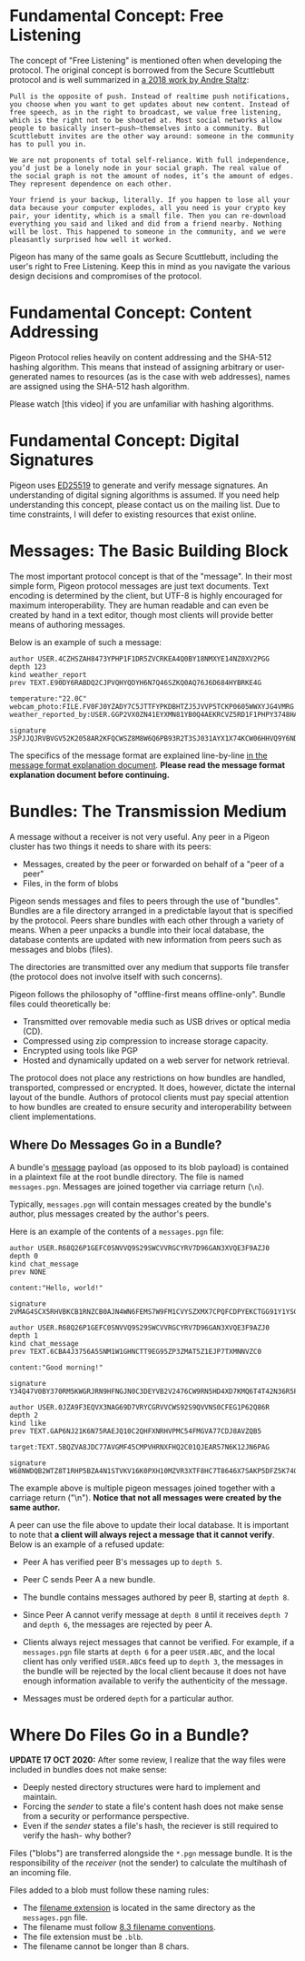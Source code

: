 # Fundamental Concept: Free Listening

The concept of "Free Listening" is mentioned often when developing the protocol. The original concept is borrowed from the Secure Scuttlebutt protocol and is well summarized in [a 2018 work by Andre Staltz](https://staltz.com/reinvent-the-social-web.html):

```
Pull is the opposite of push. Instead of realtime push notifications, you choose when you want to get updates about new content. Instead of free speech, as in the right to broadcast, we value free listening, which is the right not to be shouted at. Most social networks allow people to basically insert—push—themselves into a community. But Scuttlebutt invites are the other way around: someone in the community has to pull you in.

We are not proponents of total self-reliance. With full independence, you’d just be a lonely node in your social graph. The real value of the social graph is not the amount of nodes, it’s the amount of edges. They represent dependence on each other.

Your friend is your backup, literally. If you happen to lose all your data because your computer explodes, all you need is your crypto key pair, your identity, which is a small file. Then you can re-download everything you said and liked and did from a friend nearby. Nothing will be lost. This happened to someone in the community, and we were pleasantly surprised how well it worked.
```

Pigeon has many of the same goals as Secure Scuttlebutt, including the user's right to Free Listening. Keep this in mind as you navigate the various design decisions and compromises of the protocol.

# Fundamental Concept: Content Addressing

Pigeon Protocol relies heavily on content addressing and the SHA-512 hashing algorithm. This means that instead of assigning arbitrary or user-generated names to resources (as is the case with web addresses), names are assigned using the SHA-512 hash algorithm.

Please watch [this video] if you are unfamiliar with hashing algorithms.

# Fundamental Concept: Digital Signatures

Pigeon uses [ED25519](https://ed25519.cr.yp.to/) to generate and verify message signatures. An understanding of digital signing algorithms is assumed. If you need help understanding this concept, please contact us on the mailing list. Due to time constraints, I will defer to existing resources that exist online.

# Messages: The Basic Building Block

The most important protocol concept is that of the "message".
In their most simple form, Pigeon protocol messages are just text documents. Text encoding is determined by the client, but UTF-8 is highly encouraged for maximum interoperability. They are human readable and can even be created by hand in a text editor, though most clients will provide better means of authoring messages.

Below is an example of such a message:

```
author USER.4CZHSZAH8473YPHP1F1DR5ZVCRKEA4Q0BY18NMXYE14NZ0XV2PGG
depth 123
kind weather_report
prev TEXT.E90DY6RABDQ2CJPVQHYQDYH6N7Q46SZKQ0AQ76J6D684HYBRKE4G

temperature:"22.0C"
webcam_photo:FILE.FV0FJ0YZADY7C5JTTFYPKDBHTZJ5JVVP5TCKP0605WWXYJG4VMRG
weather_reported_by:USER.GGP2VX0ZN41EYXMN81YB0Q4AEKRCVZ5RD1F1PHPY3748HAZSHZC4

signature JSPJJQJRVBVGV52K2058AR2KFQCWSZ8M8W6Q6PB93R2T3SJ031AYX1X74KCW06HHVQ9Y6NDATGE6NH3W59QY35M58YDQC5WEA1ASW08
```

The specifics of the message format are explained line-by-line [in the message format explanation document](message_format.md). **Please read the message format explanation document before continuing.**

# Bundles: The Transmission Medium

A message without a receiver is not very useful. Any peer in a Pigeon cluster has two things it needs to share with its peers:

 * Messages, created by the peer or forwarded on behalf of a "peer of a peer"
 * Files, in the form of blobs

Pigeon sends messages and files to peers through the use of "bundles". Bundles are a file directory arranged in a predictable layout that is specified by the protocol. Peers share bundles with each other through a variety of means. When a peer unpacks a bundle into their local database, the database contents are updated with new information from peers such as messages and blobs (files).

The directories are transmitted over any medium that supports file transfer (the protocol does not involve itself with such concerns).

Pigeon follows the philosophy of "offline-first means offline-only". Bundle files could theoretically be:

 * Transmitted over removable media such as USB drives or optical media (CD).
 * Compressed using zip compression to increase storage capacity.
 * Encrypted using tools like PGP
 * Hosted and dynamically updated on a web server for network retrieval.

The protocol does not place any restrictions on how bundles are handled, transported, compressed or encrypted. It does, however, dictate the internal layout of the bundle. Authors of protocol clients must pay special attention to how bundles are created to ensure security and interoperability between client implementations.

## Where Do Messages Go in a Bundle?

A bundle's [message](message_format.md) payload (as opposed to its blob payload) is contained in a plaintext file at the root bundle directory. The file is named `messages.pgn`. Messages are joined together via carriage return (`\n`).

Typically, `messages.pgn` will contain messages created by the bundle's author, plus messages created by the author's peers.

Here is an example of  the contents of a `messages.pgn` file:

```
author USER.R68Q26P1GEFC0SNVVQ9S29SWCVVRGCYRV7D96GAN3XVQE3F9AZJ0
depth 0
kind chat_message
prev NONE

content:"Hello, world!"

signature 2VMAG4SCX5RHVBKCB1RNZCB0AJN4WN6FEMS7W9FM1CVYSZXMX7CPQFCDPYEKCTGG91Y1YSGY4G5K8XAGQ67HEPDFRMRYQHWQBATAC2R

author USER.R68Q26P1GEFC0SNVVQ9S29SWCVVRGCYRV7D96GAN3XVQE3F9AZJ0
depth 1
kind chat_message
prev TEXT.6CBA4J3756A5SNM1W1GHNCTT9EG95ZP3ZMAT5Z1EJP7TXMNNVZC0

content:"Good morning!"

signature Y34Q47V0BY370RM5KWGRJRN9HFNGJN0C3DEYVB2V2476CW9RN5HD4XD7KMQ6T4T42N36R5P3XX6E3FYEWVZR25AVCF6KQPZHJP6EM10

author USER.0JZA9F3EQVX3NAG69D7VRYCGRVVCWS92S9QVVNS0CFEG1P62Q86R
depth 2
kind like
prev TEXT.GAP6NJ21K6N75RAEJQ10C2QHFXNRHVPMC54FMGVA77CDJ8AVZQB5

target:TEXT.5BQZVA8JDC77AVGMF45CMPVHRNXFHQ2C01QJEAR57N6K12JN6PAG

signature W68NWDQB2WTZ8T1RHP5BZA4N1STVKV16K0PXH10MZVR3XTF8HC7T8646X7SAKP5DFZ5K74QEKE3T2K6V0EST50YQQD7FD2PT0H8J62G
```

The example above is multiple pigeon messages joined together with a carriage return ("\n").
**Notice that not all messages were created by the same author.**

A peer can use the file above to update their local database. It is important to note that **a client will always reject a message that it cannot verify**. Below is an example of a refused update:

 * Peer A has verified peer B's messages up to `depth 5`.
 * Peer C sends Peer A a new bundle.
 * The bundle contains messages authored by peer B, starting at `depth 8`.
 * Since Peer A cannot verify message at `depth 8` until it receives `depth 7` and `depth 6`, the messages are rejected by peer A.

 * Clients always reject messages that cannot be verified. For example, if a `messages.pgn` file starts at `depth 6` for a peer `USER.ABC`, and the local client has only verified `USER.ABC`s feed up to `depth 3`, the messages in the bundle will be rejected by the local client because it does not have enough information available to verify the authenticity of the message.
 * Messages must be ordered `depth` for a particular author.

# Where Do Files Go in a Bundle?

**UPDATE 17 OCT 2020:** After some review, I realize that the way files were included in bundles does not make sense:

 * Deeply nested directory structures were hard to implement and maintain.
 * Forcing the _sender_ to state a file's content hash does not make sense from a security or performance perspective.
  * Even if the _sender_ states a file's hash, the reciever is still required to verify the hash- why bother?


Files ("blobs") are transferred alongside the `*.pgn` message bundle.
It is the responsibility of the _receiver_ (not the sender) to calculate the multihash of an incoming file.

Files added to a blob must follow these naming rules:

 * The [filename extension](https://en.wikipedia.org/wiki/Filename_extension) is located in the same directory as the `messages.pgn` file.
 * The filename must follow [8.3 filename conventions](https://en.wikipedia.org/wiki/8.3_filename).
  * The file extension must be `.blb`.
  * The filename cannot be longer than 8 chars.
